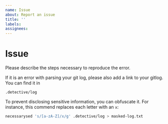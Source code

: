 ```yaml
---
name: Issue
about: Report an issue
title: ''
labels:
assignees:
---
```


# Issue

Please describe the steps necessary to reproduce the error.

If it is an error with parsing your git log, please also add a link to your gitlog. You can find it in

```
.detective/log
```

To prevent disclosing sensitive information, you can obfuscate it. For instance, this commend replaces each letter with an `x`:

```bash
necessarysed 's/[a-zA-Z]/x/g' .detective/log > masked-log.txt
```
